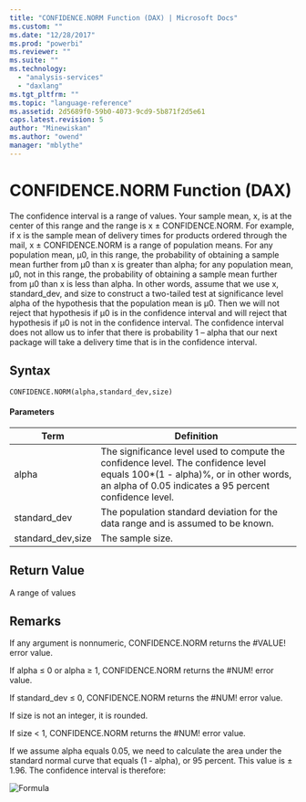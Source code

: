 ```yaml
---
title: "CONFIDENCE.NORM Function (DAX) | Microsoft Docs"
ms.custom: ""
ms.date: "12/28/2017"
ms.prod: "powerbi"
ms.reviewer: ""
ms.suite: ""
ms.technology: 
  - "analysis-services"
  - "daxlang"
ms.tgt_pltfrm: ""
ms.topic: "language-reference"
ms.assetid: 2d5689f0-59b0-4073-9cd9-5b871f2d5e61
caps.latest.revision: 5
author: "Minewiskan"
ms.author: "owend"
manager: "mblythe"
---
```

# CONFIDENCE.NORM Function (DAX)
The confidence interval is a range of values. Your sample mean, x, is at the center of this range and the range is x ± CONFIDENCE.NORM. For example, if x is the sample mean of delivery times for products ordered through the mail, x ± CONFIDENCE.NORM is a range of population means. For any population mean, μ0, in this range, the probability of obtaining a sample mean further from μ0 than x is greater than alpha; for any population mean, μ0, not in this range, the probability of obtaining a sample mean further from μ0 than x is less than alpha. In other words, assume that we use x, standard_dev, and size to construct a two-tailed test at significance level alpha of the hypothesis that the population mean is μ0. Then we will not reject that hypothesis if μ0 is in the confidence interval and will reject that hypothesis if μ0 is not in the confidence interval. The confidence interval does not allow us to infer that there is probability 1 – alpha that our next package will take a delivery time that is in the confidence interval.  
  
## Syntax  
  
```  
CONFIDENCE.NORM(alpha,standard_dev,size)  
```  
  
#### Parameters  
  
|Term|Definition|  
|--------|--------------|  
|alpha|The significance level used to compute the confidence level. The confidence level equals 100*(1 - alpha)%, or in other words, an alpha of 0.05 indicates a 95 percent confidence level.|  
|standard_dev|The population standard deviation for the data range and is assumed to be known.|  
|standard_dev,size|The sample size.|  
  
## Return Value  
A range of values  
  
## Remarks  
If any argument is nonnumeric, CONFIDENCE.NORM returns the #VALUE! error value.  
  
If alpha ≤ 0 or alpha ≥ 1, CONFIDENCE.NORM returns the #NUM! error value.  
  
If standard_dev ≤ 0, CONFIDENCE.NORM returns the #NUM! error value.  
  
If size is not an integer, it is rounded.  
  
If size &lt; 1, CONFIDENCE.NORM returns the #NUM! error value.  
  
If we assume alpha equals 0.05, we need to calculate the area under the standard normal curve that equals (1 - alpha), or 95 percent. This value is ± 1.96. The confidence interval is therefore:  
  
![Formula](../DAX/media/dax-confidencenorm-formula.gif "Formula")  
  
